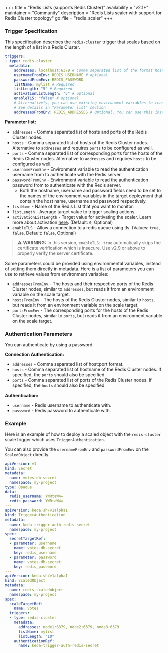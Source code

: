 +++
title = "Redis Lists (supports Redis Cluster)"
availability = "v2.1+"
maintainer = "Community"
description = "Redis Lists scaler with support for Redis Cluster topology"
go_file = "redis_scaler"
+++

### Trigger Specification

This specification describes the `redis-cluster` trigger that scales based on the length of a list in a Redis Cluster.

```yaml
triggers:
- type: redis-cluster
  metadata:
    addresses: localhost:6379 # Comma separated list of the format host:port
    usernameFromEnv: REDIS_USERNAME # optional
    passwordFromEnv: REDIS_PASSWORD
    listName: mylist # Required
    listLength: "5" # Required
    activationListLength: "5" # optional
    enableTLS: "false" # optional
    # Alternatively, you can use existing environment variables to read configuration from:
    # See details in "Parameter list" section
    addressesFromEnv: REDIS_ADDRESSES # Optional. You can use this instead of `addresses` parameter
```

**Parameter list:**

- `addresses` - Comma separated list of hosts and ports of the Redis Cluster nodes.
- `hosts` - Comma separated list of hosts of the Redis Cluster nodes. Alternative to `addresses` and requires `ports` to be configured as well.
- `ports` - Comma separated list of corresponding ports for the hosts of the Redis Cluster nodes. Alternative to `addresses` and requires `hosts` to be configured as well.
- `usernameFromEnv` - Environment variable to read the authentication username from to authenticate with the Redis server.
- `passwordFromEnv` - Environment variable to read the authentication password from to authenticate with the Redis server.
  - Both the hostname, username and password fields need to be set to the names of the environment variables in the target deployment that contain the host name, username and password respectively.
- `listName` - Name of the Redis List that you want to monitor.
- `listLength` - Average target value to trigger scaling actions.
- `activationListLength` - Target value for activating the scaler. Learn more about activation [here](./../concepts/scaling-deployments.md#activating-and-scaling-thresholds). (Default: `0`, Optional)
- `enableTLS` - Allow a connection to a redis queue using tls. (Values: `true`, `false`, Default: `false`, Optional)

> ⚠️ **WARNING:** In this version, `enableTLS: true` automatically skips the certificate verification which is insecure. Use v2.9 or above to properly verify the server certificate.

Some parameters could be provided using environmental variables, instead of setting them directly in metadata. Here is a list of parameters you can use to retrieve values from environment variables:

- `addressesFromEnv` - The hosts and their respective ports of the Redis Cluster nodes, similar to `addresses`, but reads it from an environment variable on the scale target.
- `hostsFromEnv` - The hosts of the Redis Cluster nodes, similar to `hosts`, but reads it from an environment variable on the scale target.
- `portsFromEnv` - The corresponding ports for the hosts of the Redis Cluster nodes, similar to `ports`, but reads it from an environment variable on the scale target.

### Authentication Parameters

You can authenticate by using a password.

**Connection Authentication:**

- `addresses` - Comma separated list of host:port format.
- `hosts` - Comma separated list of hostname of the Redis Cluster nodes. If specified, the `ports` should also be specified.
- `ports` - Comma separated list of ports of the Redis Cluster nodes. If specified, the `hosts` should also be specified.

**Authentication:**

- `username` - Redis username to authenticate with.
- `password` - Redis password to authenticate with.

### Example

Here is an example of how to deploy a scaled object with the `redis-cluster` scale trigger which uses `TriggerAuthentication`.

You can also provide the `usernameFromEnv` and `passwordFromEnv` on the `ScaledObject` directly.

```yaml
apiVersion: v1
kind: Secret
metadata:
  name: votes-db-secret
  namespace: my-project
type: Opaque
data:
  redis_username: YWRtaW4=
  redis_password: YWRtaW4=
---
apiVersion: keda.sh/v1alpha1
kind: TriggerAuthentication
metadata:
  name: keda-trigger-auth-redis-secret
  namespace: my-project
spec:
  secretTargetRef:
  - parameter: username
    name: votes-db-secret
    key: redis_username
  - parameter: password
    name: votes-db-secret
    key: redis_password
---
apiVersion: keda.sh/v1alpha1
kind: ScaledObject
metadata:
  name: redis-scaledobject
  namespace: my-project
spec:
  scaleTargetRef:
    name: votes
  triggers:
  - type: redis-cluster
    metadata:
      addresses: node1:6379, node2:6379, node3:6379
      listName: mylist
      listLength: "10"
    authenticationRef:
      name: keda-trigger-auth-redis-secret
```
